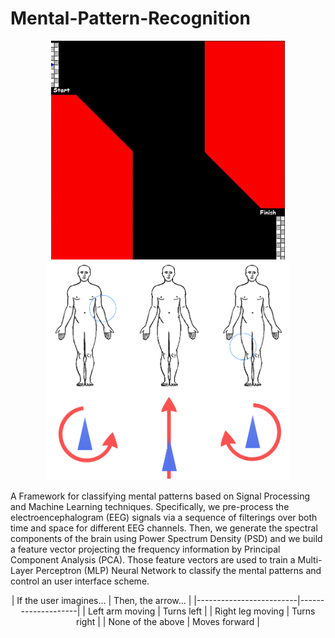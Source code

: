 # Mental-Pattern-Recognition

<p align="center">
<img height="350" src="Files/Application%20Example.gif" alt="color picker" />
<img src="Files/mental_control_scheme.png" height=350>
</p>

A Framework for classifying mental patterns based on Signal Processing and Machine Learning techniques.
Specifically, we pre-process the electroencephalogram (EEG) signals via a sequence of filterings over both time and space for different EEG channels. Then, we generate the spectral components of the brain using Power Spectrum Density (PSD) and we build a feature vector projecting the frequency information by Principal Component Analysis (PCA). Those feature vectors are used to train a Multi-Layer Perceptron (MLP) Neural Network to classify the mental patterns and control an user interface scheme.

<center>
| If the user imagines... | Then, the arrow... |
|-------------------------|--------------------|
| Left arm moving         | Turns left         |
| Right leg moving        | Turns right        |
| None of the above       | Moves forward      |
</center>
